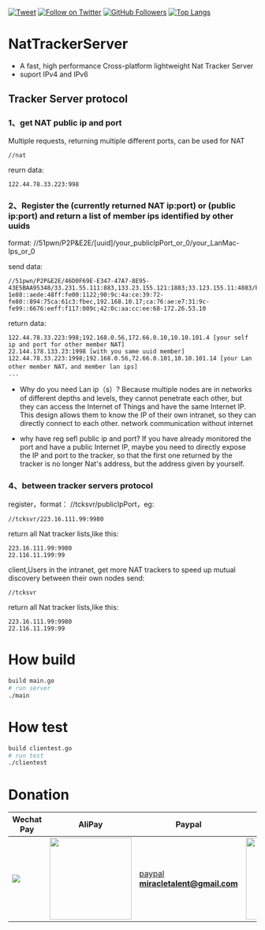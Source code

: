 [![Tweet](https://img.shields.io/twitter/url/http/Hktalent3135773.svg?style=social)](https://twitter.com/intent/follow?screen_name=Hktalent3135773) [![Follow on Twitter](https://img.shields.io/twitter/follow/Hktalent3135773.svg?style=social&label=Follow)](https://twitter.com/intent/follow?screen_name=Hktalent3135773) [![GitHub Followers](https://img.shields.io/github/followers/hktalent.svg?style=social&label=Follow)](https://github.com/hktalent/)
[![Top Langs](https://profile-counter.glitch.me/hktalent/count.svg)](https://51pwn.com)

# NatTrackerServer
- A fast, high performance Cross-platform lightweight Nat Tracker Server
- suport IPv4 and IPv6

## Tracker Server protocol
### 1、get NAT public ip and port
Multiple requests, returning multiple different ports, can be used for NAT
```
//nat
```
reurn data:
```
122.44.78.33.223:998
```

### 2、Register the (currently returned NAT ip:port) or (public ip:port) and return a list of member ips identified by other uuids
format:
//51pwn/P2P&E2E/[uuid]/your_publicIpPort_or_0/your_LanMac-Ips_or_0

send data:
```
//51pwn/P2P&E2E/46D0F69E-E347-47A7-8E95-43E5BAA95348/33.231.55.111:883,133.23.155.121:1883;33.123.155.11:4883/b6:11:48:10:91:82-1e88::aede:48ff:fe00:1122;90:9c:4a:ce:39:72-fe80::894:75ca:61c3:fbec,192.168.10.17;ca:76:ae:e7:31:9c-fe99::6676:eeff:f117:009c;42:0c:aa:cc:ee:68-172.26.53.10
```
return data:
```
122.44.78.33.223:998;192.168.0.56,172.66.0.10,10.10.101.4 [your self ip and port for other member NAT]
22.144.178.133.23:1998 [with you same uuid member]
122.44.78.33.223:1998;192.168.0.56,72.66.0.101,10.10.101.14 [your Lan other member NAT，and member lan ips]
...
```
- Why do you need Lan ip（s）?
Because multiple nodes are in networks of different depths and levels, they cannot penetrate each other, 
but they can access the Internet of Things and have the same Internet IP. 
This design allows them to know the IP of their own intranet, 
so they can directly connect to each other. network communication without internet

- why have reg sefl public ip and port?
If you have already monitored the port and have a public Internet IP,
maybe you need to directly expose the IP and port to the tracker,
so that the first one returned by the tracker is no longer Nat's address, but the address given by yourself.

### 4、between tracker servers protocol
register，format：
//tcksvr/publicIpPort，eg:
```
//tcksvr/223.16.111.99:9980
```
return all Nat tracker lists,like this:
```
223.16.111.99:9980
22.116.11.199:99
```
client,Users in the intranet, get more NAT trackers to speed up mutual discovery between their own nodes
send:
```
//tcksvr
```
return all Nat tracker lists,like this:
```
223.16.111.99:9980
22.116.11.199:99
```

# How build
```bash
build main.go
# run server
./main
```

# How test

```bash
build clientest.go
# run test
./clientest
```

# Donation
| Wechat Pay | AliPay | Paypal | BTC Pay |BCH Pay |
| --- | --- | --- | --- | --- |
|<img src=https://github.com/hktalent/myhktools/blob/master/md/wc.png>|<img width=166 src=https://github.com/hktalent/myhktools/blob/master/md/zfb.png>|[paypal](https://www.paypal.me/pwned2019) **miracletalent@gmail.com**|<img width=166 src=https://github.com/hktalent/myhktools/blob/master/md/BTC.png>|<img width=166 src=https://github.com/hktalent/myhktools/blob/master/md/BCH.jpg>|
